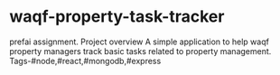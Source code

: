 # waqf-property-task-tracker
prefai assignment.
Project overview
A simple application to help waqf property managers track basic tasks related to property management.
Tags-#node,#react,#mongodb,#express
